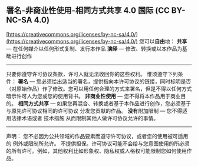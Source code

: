 ## 署名-非商业性使用-相同方式共享 4.0 国际 (CC BY-NC-SA 4.0)
[https://creativecommons.org/licenses/by-nc-sa/4.0/](https://creativecommons.org/licenses/by-nc-sa/4.0/)
您可以**自由**地：
**共享** — 在任何媒介以任何形式复制、发行本作品
**演绎** — 修改、转换或以本作品为基础进行创作
***
只要你遵守许可协议条款，许可人就无法收回你的这些权利。
惟须遵守下列条件：
**署名** — 您必须给出适当的署名，提供指向本许可协议的链接，同时标明是否（对原始作品）作了修改。您可以用任何合理的方式来署名，但是不得以任何方式暗示许可人为您或您的使用背书。
**非商业性使用** — 您不得将本作品用于商业目的。
**相同方式共享** — 如果您再混合、转换或者基于本作品进行创作，您必须基于与原先许可协议相同的许可协议 分发您贡献的作品。
**没有**附加限制 — 您不得适用法律术语或者 技术措施 从而限制其他人做许可协议允许的事情。
***
声明：
您不必因为公共领域的作品要素而遵守许可协议，或者您的使用被可适用的 例外或限制所允许。
不提供担保。许可协议可能不会给与您意图使用的所必须的所有许可。例如，其他权利比如形象权、隐私权或人格权可能限制您如何使用作品。
